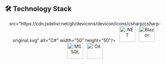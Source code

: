 ## 🛠️ Technology Stack

<p align="center">
src="https://cdn.jsdelivr.net/gh/devicons/devicon/icons/csharp/csharp-original.svg" alt="C#" width="50" height="50"/>
  &nbsp;
  <img src="https://cdn.jsdelivr.net/gh/devicons/devicon/icons/dot-net/dot-net-original.svg" alt=".NET" width="50" height="50"/>
  &nbsp;
  <img src="https://cdn.jsdelivr.net/gh/devicons/devicon/icons/blazor/blazor-original.svg" alt="Blazor" width="50" height="50"/>
  &nbsp;
  <img src="https://cdn.jsdelivr.net/gh/devicons/devicon/icons/microsoftsqlserver/microsoftsqlserver-plain.svg" alt="MSSQL" width="50" height="50"/>
  &nbsp;
  <img src="https://cdn.jsdelivr.net/gh/devicons/devicon/icons/git/git-original.svg" alt="Git" width="50" height="50"/>

